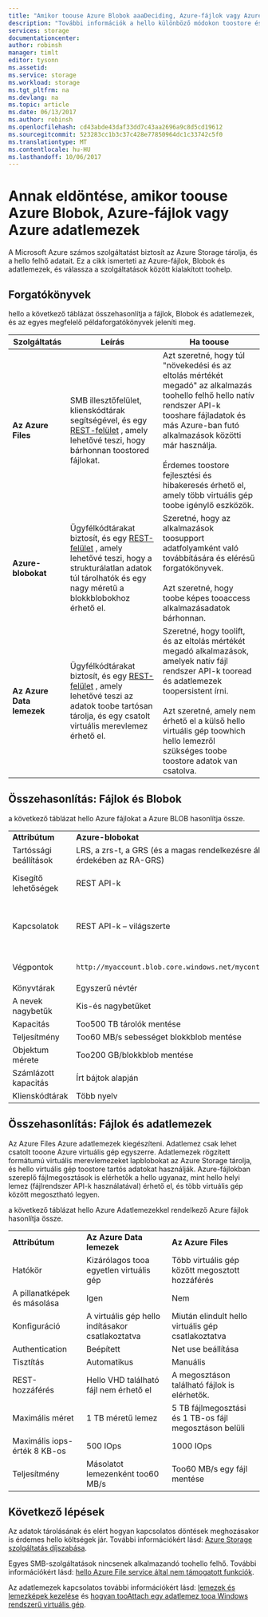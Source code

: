 ```yaml
---
title: "Amikor toouse Azure Blobok aaaDeciding, Azure-fájlok vagy Azure adatlemezek"
description: "További információk a hello különböző módokon toostore és a hozzáférési adatok Azure toohelp úgy dönt, hogy mely technológia toouse."
services: storage
documentationcenter: 
author: robinsh
manager: timlt
editor: tysonn
ms.assetid: 
ms.service: storage
ms.workload: storage
ms.tgt_pltfrm: na
ms.devlang: na
ms.topic: article
ms.date: 06/13/2017
ms.author: robinsh
ms.openlocfilehash: cd43abde43daf33dd7c43aa2696a9c8d5cd19612
ms.sourcegitcommit: 523283cc1b3c37c428e77850964dc1c33742c5f0
ms.translationtype: MT
ms.contentlocale: hu-HU
ms.lasthandoff: 10/06/2017
---
```

# <a name="deciding-when-toouse-azure-blobs-azure-files-or-azure-data-disks"></a>Annak eldöntése, amikor toouse Azure Blobok, Azure-fájlok vagy Azure adatlemezek

A Microsoft Azure számos szolgáltatást biztosít az Azure Storage tárolja, és a hello felhő adatait. Ez a cikk ismerteti az Azure-fájlok, Blobok és adatlemezek, és válassza a szolgáltatások között kialakított toohelp.

## <a name="scenarios"></a>Forgatókönyvek

hello a következő táblázat összehasonlítja a fájlok, Blobok és adatlemezek, és az egyes megfelelő példaforgatókönyvek jeleníti meg.

| Szolgáltatás | Leírás | Ha toouse |
|--------------|-------------|-------------|
| **Az Azure Files** | SMB illesztőfelület, klienskódtárak segítségével, és egy [REST-felület](/rest/api/storageservices/file-service-rest-api) , amely lehetővé teszi, hogy bárhonnan toostored fájlokat. | Azt szeretné, hogy túl "növekedési és az eltolás mértékét megadó" az alkalmazás toohello felhő hello natív rendszer API-k tooshare fájladatok és más Azure-ban futó alkalmazások közötti már használja.<br/><br/>Érdemes toostore fejlesztési és hibakeresés érhető el, amely több virtuális gép toobe igénylő eszközök. |
| **Azure-blobokat** | Ügyfélkódtárakat biztosít, és egy [REST-felület](/rest/api/storageservices/blob-service-rest-api) , amely lehetővé teszi, hogy a strukturálatlan adatok túl tárolhatók és egy nagy méretű a blokkblobokhoz érhető el. | Szeretné, hogy az alkalmazások toosupport adatfolyamként való továbbítására és elérésű forgatókönyvek.<br/><br/>Azt szeretné, hogy toobe képes tooaccess alkalmazásadatok bárhonnan. |
| **Az Azure Data lemezek** | Ügyfélkódtárakat biztosít, és egy [REST-felület](/rest/api/compute/virtualmachines/virtualmachines-create-or-update) , amely lehetővé teszi az adatok toobe tartósan tárolja, és egy csatolt virtuális merevlemez érhető el. | Szeretné, hogy toolift, és az eltolás mértékét megadó alkalmazások, amelyek natív fájl rendszer API-k tooread és adatlemezek toopersistent írni.<br/><br/>Azt szeretné, amely nem érhető el a külső hello virtuális gép toowhich hello lemezről szükséges toobe toostore adatok van csatolva. |

## <a name="comparison-files-and-blobs"></a>Összehasonlítás: Fájlok és Blobok

a következő táblázat hello Azure fájlokat a Azure BLOB hasonlítja össze.  
  
||||  
|-|-|-|  
|**Attribútum**|**Azure-blobokat**|**Az Azure Files**|  
|Tartóssági beállítások|LRS, a zrs-t, a GRS (és a magas rendelkezésre állás érdekében az RA-GRS)|LRS, GRS|  
|Kisegítő lehetőségek|REST API-k|REST API-k<br /><br /> SMB 2.1 és az SMB 3.0 (szabványos fájlrendszere API-k)|  
|Kapcsolatok|REST API-k – világszerte|REST API-k - világszerte<br /><br /> SMB 2.1--régión belül<br /><br /> Az SMB 3.0--világszerte|  
|Végpontok|`http://myaccount.blob.core.windows.net/mycontainer/myblob`|`\\myaccount.file.core.windows.net\myshare\myfile.txt`<br /><br /> `http://myaccount.file.core.windows.net/myshare/myfile.txt`|  
|Könyvtárak|Egyszerű névtér|Igaz címtárobjektumok|  
|A nevek nagybetűk|Kis-és nagybetűket|Kis-és nagybetűk megkülönböztetése nélkül, de megőrzi az eset|  
|Kapacitás|Too500 TB tárolók mentése|5 TB fájlmegosztások|  
|Teljesítmény|Too60 MB/s sebességet blokkblob mentése|Másolatot megosztásonként too60 MB/s|  
|Objektum mérete|Too200 GB/blokkblob mentése|Too1TB/fájl mentése|  
|Számlázott kapacitás|Írt bájtok alapján|A fájl mérete alapján|  
|Klienskódtárak|Több nyelv|Több nyelv|  
  
## <a name="comparison-files-and-data-disks"></a>Összehasonlítás: Fájlok és adatlemezek

Az Azure Files Azure adatlemezek kiegészíteni. Adatlemez csak lehet csatolt tooone Azure virtuális gép egyszerre. Adatlemezek rögzített formátumú virtuális merevlemezeket lapblobokat az Azure Storage tárolja, és hello virtuális gép toostore tartós adatokat használják. Azure-fájlokban szereplő fájlmegosztások is elérhetők a hello ugyanaz, mint hello helyi lemez (fájlrendszer API-k használatával) érhető el, és több virtuális gép között megosztható legyen.  
 
a következő táblázat hello Azure Adatlemezekkel rendelkező Azure fájlok hasonlítja össze.  
 
||||  
|-|-|-|  
|**Attribútum**|**Az Azure Data lemezek**|**Az Azure Files**|  
|Hatókör|Kizárólagos tooa egyetlen virtuális gép|Több virtuális gép között megosztott hozzáférés|  
|A pillanatképek és másolása|Igen|Nem|  
|Konfiguráció|A virtuális gép hello indításakor csatlakoztatva|Miután elindult hello virtuális gép csatlakoztatva|  
|Authentication|Beépített|Net use beállítása|  
|Tisztítás|Automatikus|Manuális|  
|REST-hozzáférés|Hello VHD található fájl nem érhető el|A megosztáson található fájlok is elérhetők.|  
|Maximális méret|1 TB méretű lemez|5 TB fájlmegosztási és 1 TB-os fájl megosztáson belüli|  
|Maximális iops-érték 8 KB-os|500 IOps|1000 IOps|  
|Teljesítmény|Másolatot lemezenként too60 MB/s|Too60 MB/s egy fájl mentése|  

## <a name="next-steps"></a>Következő lépések

Az adatok tárolásának és elért hogyan kapcsolatos döntések meghozásakor is érdemes hello költségek jár. További információkért lásd: [Azure Storage szolgáltatás díjszabása](https://azure.microsoft.com/pricing/details/storage/).
  
Egyes SMB-szolgáltatások nincsenek alkalmazandó toohello felhő. További információkért lásd: [hello Azure File service által nem támogatott funkciók](/rest/api/storageservices/features-not-supported-by-the-azure-file-service).
  
Az adatlemezek kapcsolatos további információkért lásd: [lemezek és lemezképek kezelése](../../virtual-machines/windows/about-disks-and-vhds.md) és [hogyan tooAttach egy adatlemez tooa Windows rendszerű virtuális gép](../../virtual-machines/windows/classic/attach-disk.md).
